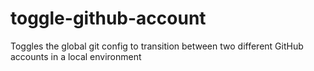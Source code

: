 # toggle-github-account
Toggles the global git config to transition between two different GitHub accounts in a local environment
